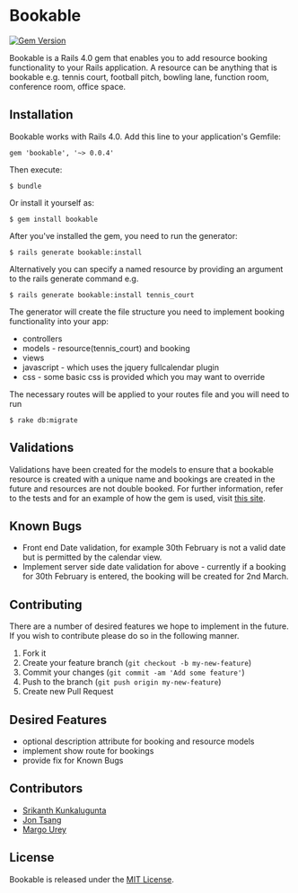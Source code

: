 # Bookable

[![Gem Version](https://badge.fury.io/rb/bookable.png)](http://badge.fury.io/rb/bookable)

Bookable is a Rails 4.0 gem that enables you to add resource booking functionality to your Rails application. A resource can be anything that is bookable e.g. tennis court, football pitch, bowling lane, function room, conference room, office space.

## Installation

Bookable works with Rails 4.0. Add this line to your application's Gemfile:

    gem 'bookable', '~> 0.0.4'

Then execute:

    $ bundle

Or install it yourself as:

    $ gem install bookable

After you've installed the gem, you need to run the generator:

    $ rails generate bookable:install

Alternatively you can specify a named resource by providing an argument to the rails generate command e.g. 

    $ rails generate bookable:install tennis_court

The generator will create the file structure you need to implement booking functionality into your app:
<ul>
  <li>controllers</li>
  <li>models - resource(tennis_court) and booking</li>
  <li>views</li>
  <li>javascript - which uses the jquery fullcalendar plugin</li>
  <li>css - some basic css is provided which you may want to override</li>
</ul>
The necessary routes will be applied to your routes file and you will need to run

    $ rake db:migrate

## Validations

Validations have been created for the models to ensure that a bookable resource is created with a unique name and bookings are created in the future and resources are not double booked. For further information, refer to the tests and for an example of how the gem is used, visit <a href="">this site</a>.

## Known Bugs
<ul>
  <li>Front end Date validation, for example 30th February is not a valid date but is permitted by the calendar view. </li>
  <li>Implement server side date validation for above - currently if a booking for 30th February is entered, the booking will be created for 2nd March.</li>
</ul>

## Contributing
There are a number of desired features we hope to implement in the future. If you wish to contribute please do so in the following manner. 

1. Fork it
2. Create your feature branch (`git checkout -b my-new-feature`)
3. Commit your changes (`git commit -am 'Add some feature'`)
4. Push to the branch (`git push origin my-new-feature`)
5. Create new Pull Request

## Desired Features
<ul>
  <li>optional description attribute for booking and resource models</li>
  <li>implement show route for bookings</li>
  <li>provide fix for Known Bugs</li>
</ul>

## Contributors
<ul>
  <li><a href="https://github.com/kunks001">Srikanth Kunkalugunta</a></li>
  <li><a href="https://github.com/chewymeister">Jon Tsang</a></li>
  <li><a href="https://github.com/margOnline">Margo Urey</a></li>
</ul>

## License

Bookable is released under the <a href="https://github.com/kunks001/bookable/blob/master/LICENSE.txt">MIT License</a>.


